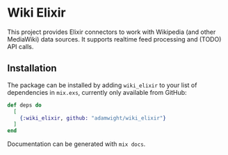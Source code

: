 # Wiki Elixir

This project provides Elixir connectors to work with Wikipedia (and other
MediaWiki) data sources.  It supports realtime feed processing and (TODO) API calls.

## Installation

The package can be installed by adding `wiki_elixir` to your list of dependencies in
`mix.exs`, currently only available from GitHub:

```elixir
def deps do
  [
    {:wiki_elixir, github: "adamwight/wiki_elixir"}
  ]
end
```

Documentation can be generated with `mix docs`.
